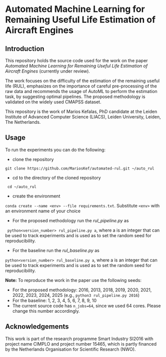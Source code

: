 # Automated Machine Learning for Remaining Useful Life Estimation of Aircraft Engines

## Introduction

This repository holds the source code used for the work on the paper *Automated Machine Learning for Remaining Useful Life Estimation of Aircraft Engines*
(currently under review).

The work focuses on the difficulty of the estimation of the remaining useful life (RUL), emphasizes on the importance of careful pre-processing of the raw data
and recommends the usage of AutoML to perform the estimation task, by suggesting optimal pipelines. The proposed methodology is validated on the widely used CMAPSS
dataset.

This repository is the work of Marios Kefalas, PhD candidate at the Leiden Institute of Advanced Computer Science (LIACS), Leiden University, Leiden, The Netherlands.

## Usage
To run the experiments you can do the following:
* clone the repository 

```git clone https://github.com/MariosKef/automated-rul.git ~/auto_rul```

* cd to the directory of the cloned repository

``` cd ~/auto_rul```

* create the environment 

``` conda create --name <env> --file requirements.txt ```. Substitute ```<env>``` with an environment name of your choice

* For the proposed methodology run the *rul_pipeline.py* as

``` python<version_number> rul_pipeline.py a```, where a is an integer that can be used to track experiments and is used as to set the random seed for reproducibility.

* For the baseline run the *rul_baseline.py* as 

``` python<version_number> rul_baseline.py a ```, where a is an integer that can be used to track experiments and is used as to set the random seed for reproducibility.

**Note:** To reproduce the work in the paper use the following seeds:
* For the proposed methodology: 2016, 2013, 2018, 2019, 2020, 2021, 2022, 2023, 2024, 2025 (e.g., ```python3 rul_pipeline.py 2016```)
* For the baseline: 1, 2, 3, 4, 5, 6, 7, 8, 9, 10
* The current source code has ```n_jobs=64```, since we used 64 cores. Please change this number accordingly.

## Acknowledgements 
This work is part of the research programme Smart Industry SI2016 with project name CIMPLO and project number 15465, which is partly financed by the Netherlands Organisation for Scientific Research (NWO).
